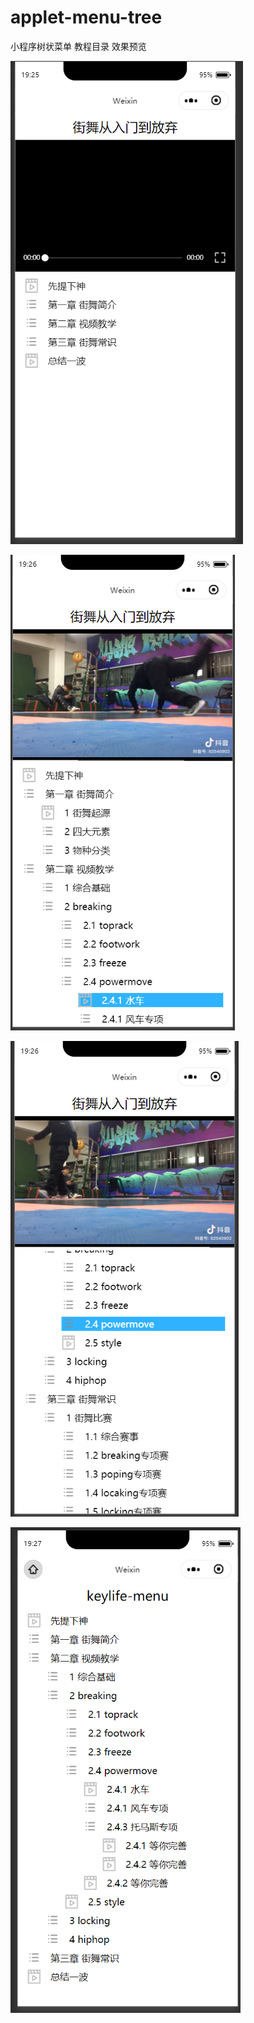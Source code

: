 # applet-menu-tree
小程序树状菜单 教程目录
效果预览

![image](https://github.com/keylife1995/applet-menu-tree/blob/main/preview/1.png)

![image](https://github.com/keylife1995/applet-menu-tree/blob/main/preview/2.png)

![image](https://github.com/keylife1995/applet-menu-tree/blob/main/preview/3.png)

![image](https://github.com/keylife1995/applet-menu-tree/blob/main/preview/4.png)
